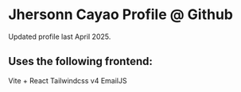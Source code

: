 # Jhersonn Cayao Profile @ Github

Updated profile last April 2025.


## Uses the following frontend:
  Vite + React
  Tailwindcss v4
  EmailJS
  
